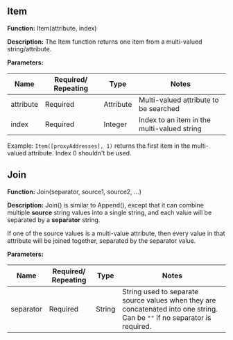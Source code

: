 ## Item

**Function:** Item(attribute, index)

**Description:** The Item function returns one item from a multi-valued string/attribute.

**Parameters:**

| Name      | Required/ Repeating | Type      | Notes                                  |
|-----------|---------------------|-----------|----------------------------------------|
| attribute | Required            | Attribute | Multi-valued attribute to be searched  |
| index     | Required            | Integer   | Index to an item in the multi-valued string |

Example: 
`Item([proxyAddresses], 1)` returns the first item in the multi-valued attribute. Index 0 shouldn't be used.

## Join

**Function:** Join(separator, source1, source2, ...)

**Description:** Join() is similar to Append(), except that it can combine multiple **source** string values into a single string, and each value will be separated by a **separator** string.

If one of the source values is a multi-value attribute, then every value in that attribute will be joined together, separated by the separator value.

**Parameters:**

| Name      | Required/ Repeating | Type   | Notes                                                                 |
|-----------|---------------------|--------|-----------------------------------------------------------------------|
| separator | Required            | String | String used to separate source values when they are concatenated into one string. Can be `""` if no separator is required. |